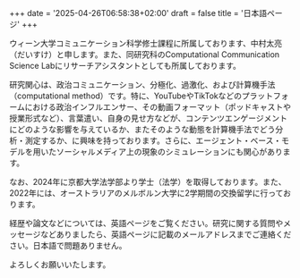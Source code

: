 +++
date = '2025-04-26T06:58:38+02:00'
draft = false
title = '日本語ページ'
+++

ウィーン大学コミュニケーション科学修士課程に所属しております、中村太亮（だいすけ）と申します。また、同研究科のComputational Communication Science Labにリサーチアシスタントとしても所属しております。

研究関心は、政治コミュニケーション、分極化、過激化、および計算機手法（computational method）です。特に、YouTubeやTikTokなどのプラットフォームにおける政治インフルエンサー、その動画フォーマット（ポッドキャストや授業形式など）、言葉遣い、自身の見せ方などが、コンテンツエンゲージメントにどのような影響を与えているか、またそのような動態を計算機手法でどう分析・測定するか、に興味を持っております。さらに、エージェント・ベース・モデルを用いたソーシャルメディア上の現象のシミュレーションにも関心があります。

なお、2024年に京都大学法学部より学士（法学）を取得しております。また、2022年には、オーストラリアのメルボルン大学に2学期間の交換留学に行っております。

経歴や論文などについては、英語ページをご覧ください。研究に関する質問やメッセージなどありましたら、英語ページに記載のメールアドレスまでご連絡ください。日本語で問題ありません。

よろしくお願いいたします。